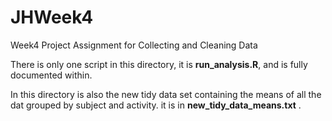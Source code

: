 # JHWeek4
Week4 Project Assignment for Collecting and Cleaning Data

There is only one script in this directory, it is **run_analysis.R**, and is
fully documented within.

In this directory is also the new tidy data set containing the means of all
the dat grouped by subject and activity.  it is in **new_tidy_data_means.txt** .
